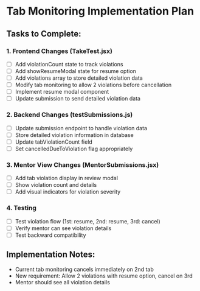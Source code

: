 # Tab Monitoring Implementation Plan

## Tasks to Complete:

### 1. Frontend Changes (TakeTest.jsx)
- [ ] Add violationCount state to track violations
- [ ] Add showResumeModal state for resume option
- [ ] Add violations array to store detailed violation data
- [ ] Modify tab monitoring to allow 2 violations before cancellation
- [ ] Implement resume modal component
- [ ] Update submission to send detailed violation data

### 2. Backend Changes (testSubmissions.js)
- [ ] Update submission endpoint to handle violation data
- [ ] Store detailed violation information in database
- [ ] Update tabViolationCount field
- [ ] Set cancelledDueToViolation flag appropriately

### 3. Mentor View Changes (MentorSubmissions.jsx)
- [ ] Add tab violation display in review modal
- [ ] Show violation count and details
- [ ] Add visual indicators for violation severity

### 4. Testing
- [ ] Test violation flow (1st: resume, 2nd: resume, 3rd: cancel)
- [ ] Verify mentor can see violation details
- [ ] Test backward compatibility

## Implementation Notes:
- Current tab monitoring cancels immediately on 2nd tab
- New requirement: Allow 2 violations with resume option, cancel on 3rd
- Mentor should see all violation details
